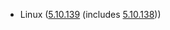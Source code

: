 - Linux ([5.10.139](https://lwn.net/Articles/906359) (includes [5.10.138](https://lwn.net/Articles/906062)))

